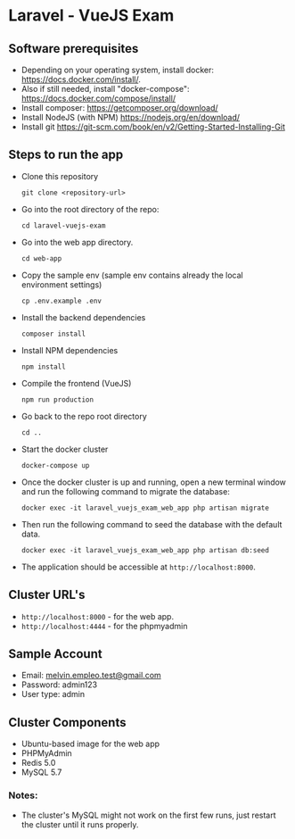 # Laravel - VueJS Exam


## Software prerequisites
 - Depending on your operating system, install docker: https://docs.docker.com/install/.
 - Also if still needed, install "docker-compose": https://docs.docker.com/compose/install/
 - Install composer: https://getcomposer.org/download/
 - Install NodeJS (with NPM) https://nodejs.org/en/download/
 - Install git https://git-scm.com/book/en/v2/Getting-Started-Installing-Git

## Steps to run the app
 - Clone this repository
    ```
    git clone <repository-url>
    ```
 - Go into the root directory of the repo:
    ```
    cd laravel-vuejs-exam
    ```
 - Go into the web app directory.
    ```
    cd web-app
    ```
 - Copy the sample env (sample env contains already the local environment settings)
    ```
    cp .env.example .env
    ```
 - Install the backend dependencies
    ```
    composer install
    ```
 - Install NPM dependencies
    ```
    npm install
    ```
 - Compile the frontend (VueJS)
    ```
    npm run production
    ```
 - Go back to the repo root directory
    ```
    cd ..
    ```
 - Start the docker cluster
    ```
    docker-compose up
    ```
 - Once the docker cluster is up and running, open a new terminal window and run the following command to migrate the database:
    ```
    docker exec -it laravel_vuejs_exam_web_app php artisan migrate
    ```
 - Then run the following command to seed the database with the default data.
    ```
    docker exec -it laravel_vuejs_exam_web_app php artisan db:seed
    ```
 - The application should be accessible at `http://localhost:8000`.


## Cluster URL's
 - `http://localhost:8000` - for the web app.
 - `http://localhost:4444` - for the phpmyadmin

## Sample Account
 - Email: melvin.empleo.test@gmail.com
 - Password: admin123
 - User type: admin

## Cluster Components
 - Ubuntu-based image for the web app
 - PHPMyAdmin
 - Redis 5.0
 - MySQL 5.7


### Notes:
 - The cluster's MySQL might not work on the first few runs, just restart the cluster until it runs properly.

